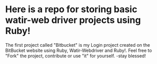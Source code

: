 Here is a repo for storing basic watir-web driver projects using Ruby! 
======================================================================


The first project called "Bitbucket" is my Login project created on the BitBucket website using Ruby, Watir-Webdriver and Ruby!. Feel free to "Fork" the project, contribute or use "it" for yourself. -stay blessed!
